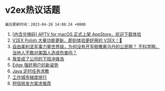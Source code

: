 # v2ex热议话题

`最后更新时间：2023-04-28 14:08:24 +0800`

1. [[内含兑换码] APTV for macOS 正式上架 AppStore，欢迎下载体验](https://www.v2ex.com/t/935930)
1. [V2EX Polish 大量功能更新，即刻体验更好用的 V2EX！🥰](https://www.v2ex.com/t/935916)
1. [自由美利坚军事力量世界级，为何没有开军舰撤离乌丹的公民啊？ 不科学啊。 当地人不敢对美国人造成伤害吗？](https://www.v2ex.com/t/936137)
1. [我变成了公司的下班冲锋浩](https://www.v2ex.com/t/936037)
1. [Edge 强奸用户的新姿势](https://www.v2ex.com/t/936115)
1. [Java 定时任务求教](https://www.v2ex.com/t/935932)
1. [工作城市梯度排行](https://www.v2ex.com/t/935985)
1. [短信转发方案求推荐](https://www.v2ex.com/t/936016)

